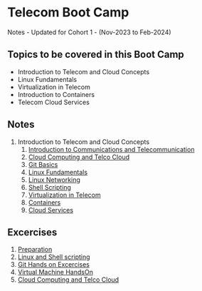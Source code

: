 # Telecom Boot Camp

Notes - Updated for Cohort 1 - (Nov-2023 to Feb-2024)

## Topics to be covered in this Boot Camp

- Introduction to Telecom and Cloud Concepts
- Linux Fundamentals
- Virtualization in Telecom
- Introduction to Containers
- Telecom Cloud Services


## Notes
1. Introduction to Telecom and Cloud Concepts
    1. [Introduction to Communications and Telecommunication](notes/introduction-telecom.md)
    2. [Cloud Computing and Telco Cloud](notes/Cloud-TelcoCloud.md)
    3. [Git Basics](notes/git.md)
    4. [Linux Fundamentals](notes/linux.md)
    5. [Linux Networking](notes/linux-networking.md)
    6. [Shell Scripting](notes/shellscripting.md)
    7. [Virtualization in Telecom](notes/virtualization.md)
    8. [Containers](notes/containers.md)
    9. [Cloud Services](notes/cloud-services.md) 


    

## Excercises    

1. [Preparation](excercises/preparation.md)
2. [Linux and Shell scripting](excercises/linux-shellscripting.md)
3. [Git Hands on Excercises](excercises/git-handson.md)
4. [Virtual Machine HandsOn](excercises/vm-handson.md)
5. [Cloud Computing and Telco Cloud](excercises/Cloud-TelcoCloud.md)